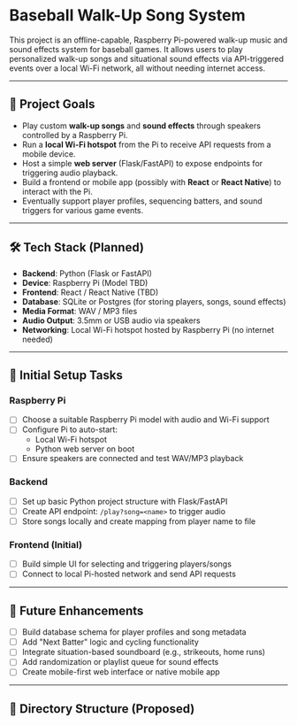 # Baseball Walk-Up Song System

This project is an offline-capable, Raspberry Pi-powered walk-up music and sound effects system for baseball games. It allows users to play personalized walk-up songs and situational sound effects via API-triggered events over a local Wi-Fi network, all without needing internet access.

---

## 🎯 Project Goals

- Play custom **walk-up songs** and **sound effects** through speakers controlled by a Raspberry Pi.
- Run a **local Wi-Fi hotspot** from the Pi to receive API requests from a mobile device.
- Host a simple **web server** (Flask/FastAPI) to expose endpoints for triggering audio playback.
- Build a frontend or mobile app (possibly with **React** or **React Native**) to interact with the Pi.
- Eventually support player profiles, sequencing batters, and sound triggers for various game events.

---

## 🛠 Tech Stack (Planned)

- **Backend**: Python (Flask or FastAPI)
- **Device**: Raspberry Pi (Model TBD)
- **Frontend**: React / React Native (TBD)
- **Database**: SQLite or Postgres (for storing players, songs, sound effects)
- **Media Format**: WAV / MP3 files
- **Audio Output**: 3.5mm or USB audio via speakers
- **Networking**: Local Wi-Fi hotspot hosted by Raspberry Pi (no internet needed)

---

## 🔧 Initial Setup Tasks

### Raspberry Pi
- [ ] Choose a suitable Raspberry Pi model with audio and Wi-Fi support
- [ ] Configure Pi to auto-start:
  - Local Wi-Fi hotspot
  - Python web server on boot
- [ ] Ensure speakers are connected and test WAV/MP3 playback

### Backend
- [ ] Set up basic Python project structure with Flask/FastAPI
- [ ] Create API endpoint: `/play?song=<name>` to trigger audio
- [ ] Store songs locally and create mapping from player name to file

### Frontend (Initial)
- [ ] Build simple UI for selecting and triggering players/songs
- [ ] Connect to local Pi-hosted network and send API requests

---

## 🔮 Future Enhancements

- [ ] Build database schema for player profiles and song metadata
- [ ] Add "Next Batter" logic and cycling functionality
- [ ] Integrate situation-based soundboard (e.g., strikeouts, home runs)
- [ ] Add randomization or playlist queue for sound effects
- [ ] Create mobile-first web interface or native mobile app

---

## 📂 Directory Structure (Proposed)
